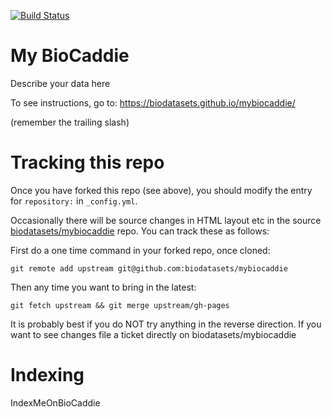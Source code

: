 [![Build Status](https://travis-ci.org/kshefchek/mybiocaddie.svg?branch=gh-pages)](https://travis-ci.org/kshefchek/mybiocaddie)

# My BioCaddie

Describe your data here

To see instructions, go to: https://biodatasets.github.io/mybiocaddie/

(remember the trailing slash)

# Tracking this repo

Once you have forked this repo (see above), you should modify the entry for `repository:` in `_config.yml`.

Occasionally there will be source changes in HTML layout etc in the
source
[biodatasets/mybiocaddie](https://github.com/biodatasets/mybiocaddie)
repo. You can track these as follows:



First do a one time command in your forked repo, once cloned:

```
git remote add upstream git@github.com:biodatasets/mybiocaddie
```

Then any time you want to bring in the latest:

```
git fetch upstream && git merge upstream/gh-pages
```

It is probably best if you do NOT try anything in the reverse direction. If you want to see changes file a ticket directly on biodatasets/mybiocaddie

# Indexing

IndexMeOnBioCaddie
